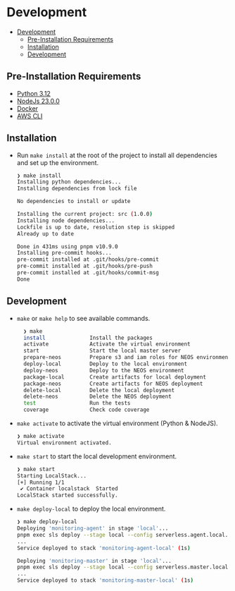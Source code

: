 # Development

<!-- TOC -->

* [Development](#development)
  * [Pre-Installation Requirements](#pre-installation-requirements)
  * [Installation](#installation)
  * [Development](#development-1)

<!-- TOC -->

## Pre-Installation Requirements

- [Python 3.12](https://www.python.org/downloads/)
- [NodeJs 23.0.0](https://nodejs.org/en/download/)
- [Docker](https://docs.docker.com/engine/install/)
- [AWS CLI](https://docs.aws.amazon.com/cli/latest/userguide/getting-started-install.html)

## Installation

* Run `make install` at the root of the project to install all dependencies and set up the environment.

  ```sh
  ❯ make install
  Installing python dependencies...
  Installing dependencies from lock file
  
  No dependencies to install or update
  
  Installing the current project: src (1.0.0)
  Installing node dependencies...
  Lockfile is up to date, resolution step is skipped
  Already up to date
  
  Done in 431ms using pnpm v10.9.0
  Installing pre-commit hooks...
  pre-commit installed at .git/hooks/pre-commit
  pre-commit installed at .git/hooks/pre-push
  pre-commit installed at .git/hooks/commit-msg
  Done
  ```

## Development

* `make` or `make help` to see available commands.

  ```sh
    ❯ make 
    install              Install the packages
    activate             Activate the virtual environment
    start                Start the local master server
    prepare-neos         Prepare s3 and iam roles for NEOS environment
    deploy-local         Deploy to the local environment
    deploy-neos          Deploy to the NEOS environment
    package-local        Create artifacts for local deployment
    package-neos         Create artifacts for NEOS deployment
    delete-local         Delete the local deployment
    delete-neos          Delete the NEOS deployment
    test                 Run the tests
    coverage             Check code coverage
  ```

* `make activate` to activate the virtual environment (Python & NodeJS).
    ```sh
    ❯ make activate
    Virtual environment activated.
    ```

* `make start` to start the local development environment.
    ```sh
    ❯ make start  
    Starting LocalStack...
    [+] Running 1/1
     ✔ Container localstack  Started                                                                                                                                                                                                                                                                                0.3s 
    LocalStack started successfully.
    ```

* `make deploy-local` to deploy the local environment.
    ```sh
    ❯ make deploy-local
    Deploying 'monitoring-agent' in stage 'local'...
    pnpm exec sls deploy --stage local --config serverless.agent.local.yml
    ...
    Service deployed to stack 'monitoring-agent-local' (1s)   

    Deploying 'monitoring-master' in stage 'local'...
    pnpm exec sls deploy --stage local --config serverless.master.local.yml
    ...
    Service deployed to stack 'monitoring-master-local' (1s)  
    ```
